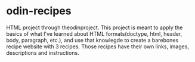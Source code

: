 # odin-recipes
HTML project through theodinproject.
This project is meant to apply the basics of what I've learned about HTML formats(doctype, html, header, body, paragraph, etc.), and use that knowlegde to create a barebones recipe website with 3 recipes. Those recipes have their own links, images, descriptions and instructions.